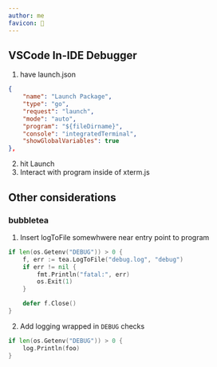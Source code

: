 ```yaml
---
author: me
favicon: 🤖
---
```


## VSCode In-IDE Debugger

1. have launch.json
```json
{
    "name": "Launch Package",
    "type": "go",
    "request": "launch",
    "mode": "auto",
    "program": "${fileDirname}",
    "console": "integratedTerminal",
    "showGlobalVariables": true
},
```
2. hit Launch
3. Interact with program inside of xterm.js

## Other considerations

### bubbletea

1. Insert logToFile somewhwere near entry point to program
```go
if len(os.Getenv("DEBUG")) > 0 {
    f, err := tea.LogToFile("debug.log", "debug")
    if err != nil {
        fmt.Println("fatal:", err)
        os.Exit(1)
    }

    defer f.Close()
}
```
2. Add logging wrapped in `DEBUG` checks
```go
if len(os.Getenv("DEBUG")) > 0 {
    log.Println(foo)
}
```
